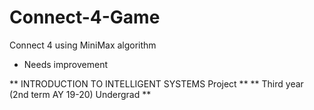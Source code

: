 # Connect-4-Game
Connect 4 using MiniMax algorithm
- Needs improvement

** INTRODUCTION TO INTELLIGENT SYSTEMS Project **
** Third year (2nd term AY 19-20) Undergrad **
